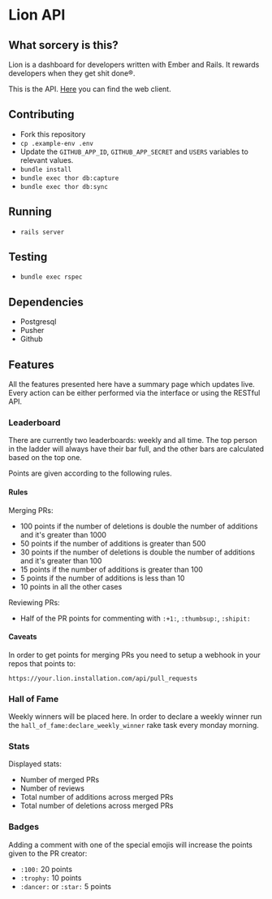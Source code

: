 # Lion API

## What sorcery is this?

Lion is a dashboard for developers written with Ember and Rails.
It rewards developers when they get shit done®.

This is the API. [Here](https://github.com/alphasights/lion) you can find the web client.

## Contributing

- Fork this repository
- `cp .example-env .env`
- Update the `GITHUB_APP_ID`, `GITHUB_APP_SECRET` and `USERS` variables to relevant values.
- `bundle install`
- `bundle exec thor db:capture`
- `bundle exec thor db:sync`

## Running
- `rails server`

## Testing
- `bundle exec rspec`

## Dependencies

- Postgresql
- Pusher
- Github

## Features

All the features presented here have a summary page which updates live.
Every action can be either performed via the interface or using the RESTful API.

### Leaderboard

There are currently two leaderboards: weekly and all time. The top person in the ladder will always have their bar full, and the other bars are calculated based on the top one.

Points are given according to the following rules.

#### Rules

Merging PRs:

- 100 points if the number of deletions is double the number of additions and it's greater than 1000
- 50 points if the number of additions is greater than 500
- 30 points if the number of deletions is double the number of additions and it's greater than 100
- 15 points if the number of additions is greater than 100
- 5 points if the number of additions is less than 10
- 10 points in all the other cases

Reviewing PRs:

- Half of the PR points for commenting with `:+1:`, `:thumbsup:`, `:shipit:`

#### Caveats

In order to get points for merging PRs you need to setup a webhook in your repos that points to:

```
https://your.lion.installation.com/api/pull_requests
```

### Hall of Fame

Weekly winners will be placed here.
In order to declare a weekly winner run the `hall_of_fame:declare_weekly_winner` rake task every monday morning.

### Stats

Displayed stats:

- Number of merged PRs
- Number of reviews
- Total number of additions across merged PRs
- Total number of deletions across merged PRs

### Badges

Adding a comment with one of the special emojis will increase the points given to the PR creator:

- `:100:` 20 points
- `:trophy:` 10 points
- `:dancer:` or `:star:` 5 points
